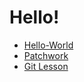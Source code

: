 # Hello!
- [Hello-World](https://github.com/Attilatesz/hello-world.git)
- [Patchwork](https://github.com/Attilatesz/patchwork.git)
- [Git Lesson](https://github.com/Attilatesz/git-lesson-repository.git)
